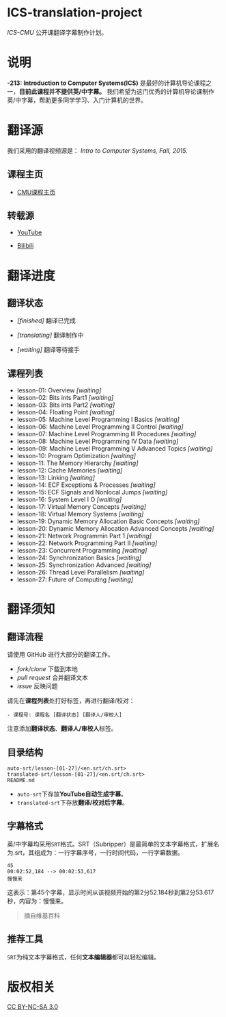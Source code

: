 # ICS-translation-project

*ICS-CMU* 公开课翻译字幕制作计划。

# 说明

**-213: Introduction to Computer Systems(ICS)** 是最好的计算机导论课程之一，**目前此课程并不提供英/中字幕。**
我们希望为这门优秀的计算机导论课制作英/中字幕，帮助更多同学学习、入门计算机的世界。

# 翻译源

我们采用的翻译视频源是： *Intro to Computer Systems, Fall, 2015.*

## 课程主页

- [CMU课程主页](http://www.cs.cmu.edu/~./213/index.html)

## 转载源

- [YouTube](https://www.youtube.com/playlist?list=PLbY-cFJNzq7z_tQGq-rxtq_n2QQDf5vnM)

- [Bilibili](https://www.bilibili.com/video/av10774914/)

# 翻译进度

## 翻译状态

- *[finished]* 翻译已完成

- *[translating]* 翻译制作中

- *[waiting]* 翻译等待接手

## 课程列表

- lesson-01: Overview *[waiting]*
- lesson-02: Bits ints Part1 *[waiting]*
- lesson-03: Bits ints Part2 *[waiting]*
- lesson-04: Floating Point *[waiting]*
- lesson-05: Machine Level Programming I Basics *[waiting]*
- lesson-06: Machine Level Programming II Control *[waiting]*
- lesson-07: Machine Level Programming III Procedures *[waiting]*
- lesson-08: Machine Level Programming IV Data *[waiting]*
- lesson-09: Machine Level Programming V Advanced Topics *[waiting]*
- lesson-10: Program Optimization *[waiting]*
- lesson-11: The Memory Hierarchy *[waiting]*
- lesson-12: Cache Memories *[waiting]*
- lesson-13: Linking *[waiting]*
- lesson-14: ECF  Exceptions & Processes *[waiting]*
- lesson-15: ECF  Signals and Nonlocal Jumps *[waiting]*
- lesson-16: System Level I O *[waiting]*
- lesson-17: Virtual Memory  Concepts *[waiting]*
- lesson-18: Virtual Memory  Systems *[waiting]*
- lesson-19: Dynamic Memory Allocation  Basic Concepts *[waiting]*
- lesson-20: Dynamic Memory Allocation  Advanced Concepts *[waiting]*
- lesson-21: Network Programmin Part 1 *[waiting]*
- lesson-22: Network Programming Part II *[waiting]*
- lesson-23: Concurrent Programming *[waiting]*
- lesson-24: Synchronization  Basics *[waiting]*
- lesson-25: Synchronization  Advanced *[waiting]*
- lesson-26: Thread Level Parallelism *[waiting]*
- lesson-27: Future of Computing *[waiting]*
 
# 翻译须知

## 翻译流程

请使用 GitHub 进行大部分的翻译工作。

- *fork/clone* 下载到本地
- *pull request* 合并翻译文本
- *issue* 反映问题

请先在**课程列表**处打好标签，再进行翻译/校对：
```
- 课程号: 课程名 [翻译状态] [翻译人/审校人]
```
注意添加**翻译状态**、**翻译人/审校人**标签。

## 目录结构

```
auto-srt/lesson-[01-27]/<en.srt/ch.srt>
translated-srt/lesson-[01-27]/<en.srt/ch.srt>
README.md
```
- `auto-srt`下存放**YouTube自动生成字幕**。
- `translated-srt`下存放**翻译/校对后字幕**。

## 字幕格式

英/中字幕均采用`SRT`格式。SRT（Subripper）是最简单的文本字幕格式，扩展名为.srt，其组成为：一行字幕序号，一行时间代码，一行字幕数据。

```
45
00:02:52,184 --> 00:02:53,617
慢慢来
```
这表示：第45个字幕，显示时间从该视频开始的第2分52.184秒到第2分53.617秒，内容为：慢慢来。

> 摘自维基百科

## 推荐工具

`SRT`为纯文本字幕格式，任何**文本编辑器**都可以轻松编辑。

# 版权相关

[CC BY-NC-SA 3.0](https://creativecommons.org/licenses/by-nc-sa/3.0/)

